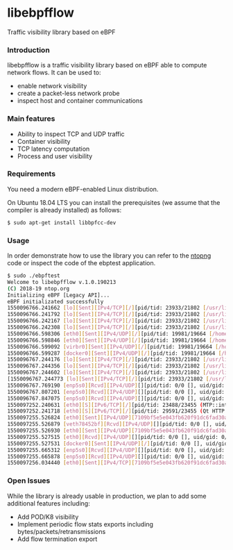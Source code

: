 # libebpfflow
Traffic visibility library based on eBPF

### Introduction
libebpfflow is a traffic visibility library based on eBPF able to compute network flows. It can be used to:
* enable network visibility
* create a packet-less network probe
* inspect host and container communications

### Main features
* Ability to inspect TCP and UDP traffic
* Container visibility
* TCP latency computation
* Process and user visibility

### Requirements
You need a modern eBPF-enabled Linux distribution.

On Ubuntu 18.04 LTS you can install the prerequisites (we assume that the compiler is already installed) as follows:
```sh
$ sudo apt-get install libbpfcc-dev
```

### Usage
In order demonstrate how to use the library you can refer to the [ntopng](https://github.com/ntop/ntopng) code or inspect the code of the ebptest application.

```sh
$ sudo ./ebpftest
Welcome to libebpfflow v.1.0.190213
(C) 2018-19 ntop.org
Initializing eBPF [Legacy API]...
eBPF initializated successfully
1550096766.241662 [lo][Sent][IPv4/TCP][/][pid/tid: 23933/21802 [/usr/lib/chromium-browser/chromium-browser], uid/gid: 1000/1000][father pid/tid: 19407/0 [/usr/bin/gnome-shell], uid/gid: 1000/1000][addr: 127.0.0.1:55496 <-> 127.0.0.1:9229][latency: 0.16 msec]
1550096766.241792 [lo][Sent][IPv4/TCP][/][pid/tid: 23933/21802 [/usr/lib/chromium-browser/chromium-browser], uid/gid: 1000/1000][father pid/tid: 19407/0 [/usr/bin/gnome-shell], uid/gid: 1000/1000][addr: 127.0.0.1:34788 <-> 127.0.0.1:9229][latency: 0.12 msec]
1550096766.242167 [lo][Sent][IPv4/TCP][/][pid/tid: 23933/21802 [/usr/lib/chromium-browser/chromium-browser], uid/gid: 1000/1000][father pid/tid: 19407/0 [/usr/bin/gnome-shell], uid/gid: 1000/1000][addr: 127.0.0.1:55500 <-> 127.0.0.1:9229][latency: 0.12 msec]
1550096766.242308 [lo][Sent][IPv4/TCP][/][pid/tid: 23933/21802 [/usr/lib/chromium-browser/chromium-browser], uid/gid: 1000/1000][father pid/tid: 19407/0 [/usr/bin/gnome-shell], uid/gid: 1000/1000][addr: 127.0.0.1:34792 <-> 127.0.0.1:9229][latency: 0.09 msec]
1550096766.598306 [eth0][Sent][IPv4/UDP][/][pid/tid: 19981/19664 [/home/deri/.dropbox-dist/dropbox-lnx.x86_64-66.4.84/dropbox], uid/gid: 1000/1000][father pid/tid: 1/0 [/lib/systemd/systemd], uid/gid: 0/0][addr: 192.168.1.11:17500 <-> 255.255.255.255:17500]
1550096766.598846 [eth0][Sent][IPv4/UDP][/][pid/tid: 19981/19664 [/home/deri/.dropbox-dist/dropbox-lnx.x86_64-66.4.84/dropbox], uid/gid: 1000/1000][father pid/tid: 1/0 [/lib/systemd/systemd], uid/gid: 0/0][addr: 192.168.1.11:17500 <-> 192.168.1.127:17500]
1550096766.599092 [virbr0][Sent][IPv4/UDP][/][pid/tid: 19981/19664 [/home/deri/.dropbox-dist/dropbox-lnx.x86_64-66.4.84/dropbox], uid/gid: 1000/1000][father pid/tid: 1/0 [/lib/systemd/systemd], uid/gid: 0/0][addr: 192.168.123.1:17500 <-> 192.168.123.255:17500]
1550096766.599287 [docker0][Sent][IPv4/UDP][/][pid/tid: 19981/19664 [/home/deri/.dropbox-dist/dropbox-lnx.x86_64-66.4.84/dropbox], uid/gid: 1000/1000][father pid/tid: 1/0 [/lib/systemd/systemd], uid/gid: 0/0][addr: 172.17.0.1:17500 <-> 172.17.255.255:17500]
1550096767.244176 [lo][Sent][IPv4/TCP][/][pid/tid: 23933/21802 [/usr/lib/chromium-browser/chromium-browser], uid/gid: 1000/1000][father pid/tid: 19407/0 [/usr/bin/gnome-shell], uid/gid: 1000/1000][addr: 127.0.0.1:55504 <-> 127.0.0.1:9229][latency: 0.18 msec]
1550096767.244356 [lo][Sent][IPv4/TCP][/][pid/tid: 23933/21802 [/usr/lib/chromium-browser/chromium-browser], uid/gid: 1000/1000][father pid/tid: 19407/0 [/usr/bin/gnome-shell], uid/gid: 1000/1000][addr: 127.0.0.1:34796 <-> 127.0.0.1:9229][latency: 0.12 msec]
1550096767.244602 [lo][Sent][IPv4/TCP][/][pid/tid: 23933/21802 [/usr/lib/chromium-browser/chromium-browser], uid/gid: 1000/1000][father pid/tid: 19407/0 [/usr/bin/gnome-shell], uid/gid: 1000/1000][addr: 127.0.0.1:55508 <-> 127.0.0.1:9229][latency: 0.09 msec]
[1550096767.244773 [lo][Sent][IPv4/TCP][/][pid/tid: 23933/21802 [/usr/lib/chromium-browser/chromium-browser], uid/gid: 1000/1000][father pid/tid: 19407/0 [/usr/bin/gnome-shell], uid/gid: 1000/1000][addr: 127.0.0.1:34800 <-> 127.0.0.1:9229][latency: 0.10 msec]
1550096767.769190 [enp5s0][Rcvd][IPv4/UDP][][pid/tid: 0/0 [], uid/gid: 0/0][father pid/tid: 0/0 [], uid/gid: 0/0][addr: 192.168.99.84:138 <-> 192.168.99.255:138]
1550096767.807201 [enp5s0][Rcvd][IPv4/UDP][][pid/tid: 0/0 [], uid/gid: 0/0][father pid/tid: 0/0 [], uid/gid: 0/0][addr: 192.168.99.79:5353 <-> 224.0.0.251:5353]
1550096767.847075 [enp5s0][Rcvd][IPv4/UDP][][pid/tid: 0/0 [], uid/gid: 0/0][father pid/tid: 0/0 [], uid/gid: 0/0][addr: 192.168.96.158:5353 <-> 224.0.0.251:5353]
1550097252.240631 [eth0][S][IPv6/TCP][/][pid/tid: 23488/23455 (MTP::internal:: [/home/deri/Telegram/Telegram]), uid/gid: 1000/1000][father pid/tid: 1/0 (MTP::internal:: [/lib/systemd/systemd]), uid/gid: 0/0][addr: 2a00:d40:1:3:192:168:13:11:40430 <-> 2001:67c:4e8:f004::a:443][latency: 0.12 msec]
1550097252.241718 [eth0][S][IPv6/TCP][/][pid/tid: 29591/23455 (Qt HTTP thread [/home/deri/Telegram/Telegram]), uid/gid: 1000/1000][father pid/tid: 1/0 (Qt HTTP thread [/lib/systemd/systemd]), uid/gid: 0/0][addr: 2a00:d40:1:3:192:168:13:11:57108 <-> 2001:67c:4e8:f004::a:80][latency: 0.06 msec]
1550097255.526824 [eth0][Sent][IPv4/UDP][7109bf5e5e043fb620f91dc6fad30a1b0b8fb4eb9ed83f80b8dbf333f410f9][pid/tid: 29590/29589 [/usr/bin/curl], uid/gid: 0/0][father pid/tid: 26673/0 [/bin/bash], uid/gid: 0/0][addr: 172.17.0.2:36064 <-> 192.168.13.6:53]
1550097255.526879 [veth78452bf][Rcvd][IPv4/UDP][][pid/tid: 0/0 [], uid/gid: 0/0][father pid/tid: 0/0 [], uid/gid: 0/0][addr: 172.17.0.2:36064 <-> 192.168.13.6:53]
1550097255.526930 [eth0][Sent][IPv4/UDP][7109bf5e5e043fb620f91dc6fad30a1b0b8fb4eb9ed83f80b8dbf333f410f9][pid/tid: 29590/29589 [/usr/bin/curl], uid/gid: 0/0][father pid/tid: 26673/0 [/bin/bash], uid/gid: 0/0][addr: 192.12.193.11:36064 <-> 192.168.13.6:53]
1550097255.527515 [eth0][Rcvd][IPv4/UDP][][pid/tid: 0/0 [], uid/gid: 0/0][father pid/tid: 0/0 [], uid/gid: 0/0][addr: 192.168.13.6:53 <-> 192.12.193.11:36064]
1550097255.527531 [docker0][Sent][IPv4/UDP][/][pid/tid: 0/0 [], uid/gid: 0/0][father pid/tid: 0/0 [], uid/gid: 0/0][addr: 192.168.13.6:53 <-> 172.17.0.2:36064]
1550097255.665312 [enp5s0][Rcvd][IPv4/UDP][][pid/tid: 0/0 [], uid/gid: 0/0][father pid/tid: 0/0 [], uid/gid: 0/0][addr: 192.168.96.195:17500 <-> 255.255.255.255:17500]
1550097255.665878 [enp5s0][Rcvd][IPv4/UDP][][pid/tid: 0/0 [], uid/gid: 0/0][father pid/tid: 0/0 [], uid/gid: 0/0][addr: 192.168.96.195:17500 <-> 192.168.99.255:17500]
1550097256.034440 [eth0][Sent][IPv4/TCP][7109bf5e5e043fb620f91dc6fad30a1b0b8fb4eb9ed83f80b8dbf333f410f9][pid/tid: 29589/29589 [/usr/bin/curl], uid/gid: 0/0][father pid/tid: 26673/0 [/bin/bash], uid/gid: 0/0][addr: 172.17.0.2:54120 <-> 178.62.197.130:80][latency: 0.18 msec]
```

### Open Issues
While the library is already usable in production, we plan to add some additional features including:
* Add POD/K8 visibility
* Implement periodic flow stats exports including bytes/packets/retransmissions
* Add flow termination export
